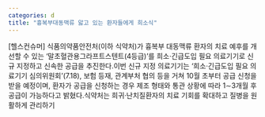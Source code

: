 ```yaml
---
categories: d
title: "흉복부대동맥류 앓고 있는 환자들에게 희소식"
---
```

[헬스컨슈머] 식품의약품안전처(이하 식약처)가 흉복부 대동맥류 환자의 치료 예후를 개선할 수 있는 ‘말초혈관용그라프트스텐트(4등급)’를 희소·긴급도입 필요 의료기기로 신규 지정하고 신속한 공급을 추진한다.이번 신규 지정 의료기기는 ‘희소·긴급도입 필요 의료기기 심의위원회’(7.18), 보험 등재, 관계부처 협의 등을 거쳐 10월 초부터 공급 신청을 받을 예정이며, 환자가 공급을 신청하는 경우 제조 형태와 통관 상황에 따라 1∼3개월 후 공급이 가능하다고 밝혔다.식약처는 희귀·난치질환자의 치료 기회를 확대하고 질병을 원활하게 관리하기